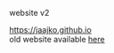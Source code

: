 website v2 <br>

https://jaajko.github.io <br>
old website available <a href="https://jaajko.github.io/website">here</a>
